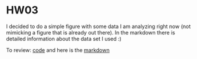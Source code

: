 # HW03

I decided to do a simple figure with some data I am analyzing right now (not mimicking a figure that is already out there). In the markdown there is detailed information about the data set I used :)   

To review: [code](https://github.com/lcespedesarias/HW03/blob/master/HW03-Import-and-Graph.Rmd) and here is the [markdown](https://github.com/lcespedesarias/HW03/blob/master/HW03-Import-and-Graph.md)
